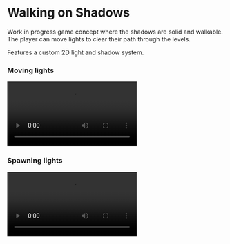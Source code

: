 # Walking on Shadows ###

Work in progress game concept where the shadows are solid and walkable.
The player can move lights to clear their path through the levels.

Features a custom 2D light and shadow system.

### Moving lights ####

![](https://github.com/CBThomsen/Walking-on-shadows/blob/main/walkingonshadows_level.mp4)

### Spawning lights ###

![](walkingonshadows_spawnlights.mp4)